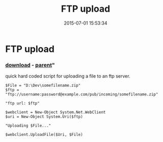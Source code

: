 ﻿---
pid:            5916
parent:         1133
children:       
poster:         adASDAsd
title:          FTP upload
date:           2015-07-01 15:53:34
format:         posh
---

# FTP upload

### [download](5916.ps1) - [parent](1133.md)"

quick hard coded script for uploading a file to an ftp server.

```posh
$File = "D:\Dev\somefilename.zip"
$ftp = "ftp://username:password@example.com/pub/incoming/somefilename.zip"

"ftp url: $ftp"

$webclient = New-Object System.Net.WebClient
$uri = New-Object System.Uri($ftp)

"Uploading $File..."

$webclient.UploadFile($Uri, $File)
```
